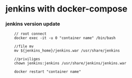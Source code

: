 # jenkins with docker-compose

### jenkins version update

```
    // root connect
    docker exec -it -u 0 "container name" /bin/bash
    
    //file mv
    mv ${jenkins_home}/jenkins.war /usr/share/jenkins
    
    //priviliges
    chown jenkins:jenkins /usr/share/jenkins/jenkins.war
    
    docker restart "container name"
    
```
